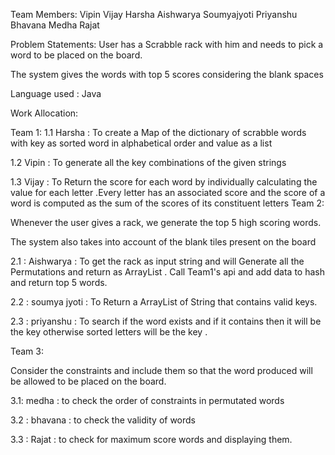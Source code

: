 Team Members:
Vipin
Vijay
Harsha
Aishwarya
Soumyajyoti
Priyanshu
Bhavana
Medha 
Rajat

Problem Statements:
User has a Scrabble rack with him and needs to pick a word to be placed on the board.

The system gives the words with top 5 scores considering the blank spaces
 
Language used :
	Java
	
Work Allocation:

Team 1:
1.1 Harsha : To create a Map of the dictionary of scrabble words with key as sorted word in alphabetical order and value as a list

1.2 Vipin : To generate all the key combinations of the given strings

1.3 Vijay : To Return  the score for each word by individually calculating the value for each letter .Every letter has an associated score and the score of a word is computed as the sum of the scores of its constituent letters
Team 2:

Whenever the user gives a rack, we generate the top 5 high scoring words.

The system also takes into account of the blank tiles present on the board

2.1 : Aishwarya : To get the rack as input string and will Generate all the Permutations and return as ArrayList . Call Team1's api and add data to hash and return top 5 words.

2.2 : soumya jyoti : To  Return a ArrayList of String that contains valid keys.

2.3 : priyanshu : To search if the word exists and if it contains then it will be the key otherwise sorted letters will be the key .

Team 3:

Consider the constraints and include them so that the word produced will be allowed to be placed on the board.

3.1: medha  : to check the order of constraints in permutated words

3.2 : bhavana : to check the validity of words 

3.3 : Rajat : to check for maximum score words and displaying them.

